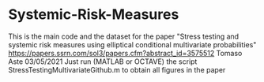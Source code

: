 # Systemic-Risk-Measures
This is the main code and the dataset for the paper "Stress testing and systemic risk measures using elliptical conditional multivariate probabilities"
https://papers.ssrn.com/sol3/papers.cfm?abstract_id=3575512
Tomaso Aste 03/05/2021
Just run (MATLAB or OCTAVE) the script StressTestingMultivariateGithub.m to obtain all figures in the paper

